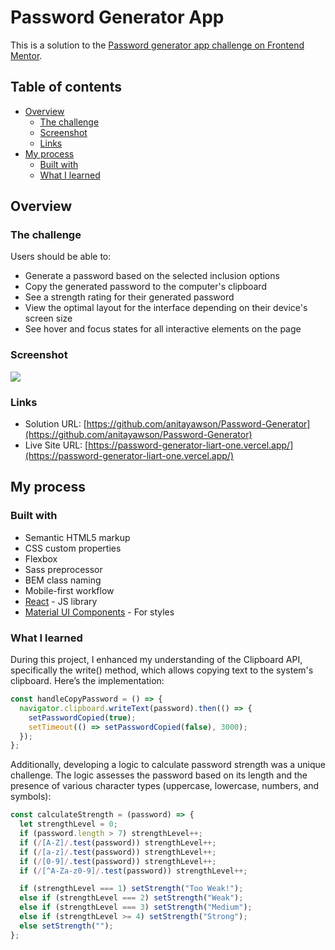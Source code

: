 # Password Generator App

This is a solution to the [Password generator app challenge on Frontend Mentor](https://www.frontendmentor.io/challenges/password-generator-app-Mr8CLycqjh).

## Table of contents

- [Overview](#overview)
  - [The challenge](#the-challenge)
  - [Screenshot](#screenshot)
  - [Links](#links)
- [My process](#my-process)
  - [Built with](#built-with)
  - [What I learned](#what-i-learned)

## Overview

### The challenge

Users should be able to:

- Generate a password based on the selected inclusion options
- Copy the generated password to the computer's clipboard
- See a strength rating for their generated password
- View the optimal layout for the interface depending on their device's screen size
- See hover and focus states for all interactive elements on the page

### Screenshot

![](./src/assets/images/Screenshot%202024-06-16%20at%2011.29.24 PM.png)

### Links

- Solution URL: [https://github.com/anitayawson/Password-Generator](https://github.com/anitayawson/Password-Generator)
- Live Site URL: [https://password-generator-liart-one.vercel.app/](https://password-generator-liart-one.vercel.app/)

## My process

### Built with

- Semantic HTML5 markup
- CSS custom properties
- Flexbox
- Sass preprocessor
- BEM class naming
- Mobile-first workflow
- [React](https://reactjs.org/) - JS library
- [Material UI Components](https://mui.com/material-ui/all-components/) - For styles

### What I learned

During this project, I enhanced my understanding of the Clipboard API, specifically the write() method, which allows copying text to the system's clipboard. Here’s the implementation:

```js
const handleCopyPassword = () => {
  navigator.clipboard.writeText(password).then(() => {
    setPasswordCopied(true);
    setTimeout(() => setPasswordCopied(false), 3000);
  });
};
```

Additionally, developing a logic to calculate password strength was a unique challenge. The logic assesses the password based on its length and the presence of various character types (uppercase, lowercase, numbers, and symbols):

```js
const calculateStrength = (password) => {
  let strengthLevel = 0;
  if (password.length > 7) strengthLevel++;
  if (/[A-Z]/.test(password)) strengthLevel++;
  if (/[a-z]/.test(password)) strengthLevel++;
  if (/[0-9]/.test(password)) strengthLevel++;
  if (/[^A-Za-z0-9]/.test(password)) strengthLevel++;

  if (strengthLevel === 1) setStrength("Too Weak!");
  else if (strengthLevel === 2) setStrength("Weak");
  else if (strengthLevel === 3) setStrength("Medium");
  else if (strengthLevel >= 4) setStrength("Strong");
  else setStrength("");
};
```
